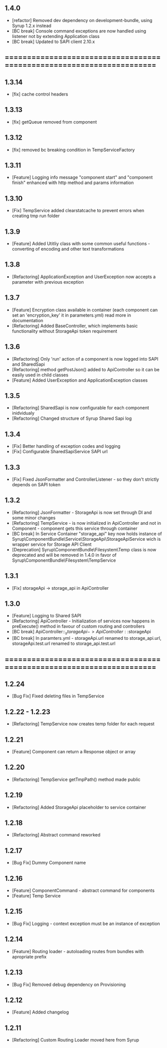 ## 1.4.0
 * [refactor]   Removed dev dependency on development-bundle, using Syrup 1.2.x instead
 * [BC break]   Console command exceptions are now handled using listener not by extending Application class
 * [BC break]   Updated to SAPI client 2.10.x

## =====================================================================

## 1.3.14
 * [fix]    cache control headers

## 1.3.13
 * [fix]    getQueue removed from component

## 1.3.12
 * [fix]    removed bc breaking condition in TempServiceFactory

## 1.3.11
 * [Feature]    Logging info message "component start" and "component finish" enhanced with http method and params information

## 1.3.10
 * [Fix]    TempService added clearstatcache to prevent errors when creating tmp run folder

## 1.3.9
 * [Feature]        Added Utitliy class with some common useful functions - converting of encoding and other text transformations

## 1.3.8
 * [Refactoring]    ApplicationException and UserException now accepts a parameter with previous exception

## 1.3.7
 * [Feature]        Encryption class available in container (each component can set an 'encryption_key' it in parameters.yml) read more in documentation
 * [Refactoring]    Added BaseController, which implements basic functionality without StorageApi token requirement

## 1.3.6
 * [Refactoring]    Only 'run' action of a component is now logged into SAPI and SharedSapi
 * [Refactoring]    method getPostJson() added to ApiController so it can be easily used in child classes
 * [Feature]        Added UserException and ApplicationException classes

## 1.3.5
 * [Refactoring]    SharedSapi is now configurable for each component inidvidualy
 * [Refactoring]    Changed structure of Syrup Shared Sapi log

## 1.3.4
 * [Fix]    Better handling of exception codes and logging
 * [Fix]    Configurable SharedSapiService SAPI url

## 1.3.3
 * [Fix]    Fixed JsonFormatter and ControllerListener - so they don't strictly depends on SAPI token

## 1.3.2
 * [Refactoring]    JsonFormatter - StorageApi is now set through DI and some minor changes
 * [Refactoring]    TempService - is now initialized in ApiController and not in Component - component gets this service through container
 * [BC break]       In Service Container "storage_api" key now holds instance of Syrup\ComponentBundle\Service\StorageApi\StorageApiService wich is wrapper service for Storage API Client
 * [Deprecation]    Syrup\ComponentBundle\Filesystem\Temp class is now deprecated and will be removed in 1.4.0 in favor of Syrup\ComponentBundle\Filesystem\TempService

## 1.3.1
 * [Fix]    storageApi -> storage_api in ApiController

## 1.3.0
 * [Feature]        Logging to Shared SAPI
 * [Refactoring]    ApiController - Initialization of services now happens in preExecute() method in favour of custom routing and controllers
 * [BC break]       ApiController::$_storageApi -> ApiController::$storageApi
 * [BC break]       In paramters.yml - storageApi.url renamed to storage_api.url, storageApi.test.url renamed to storage_api.test.url

## =====================================================================

## 1.2.24
 * [Bug Fix] Fixed deleting files in TempService

## 1.2.22 - 1.2.23
 * [Refactoring] TempService now creates temp folder for each request

## 1.2.21
 * [Feature] Component can return a Response object or array

## 1.2.20
 * [Refactoring] TempService getTmpPath() method made public

## 1.2.19
 * [Refactoring] Added StorageApi placeholder to service container

## 1.2.18
 * [Refactoring] Abstract command reworked

## 1.2.17
 * [Bug Fix] Dummy Component name

## 1.2.16
 * [Feature] ComponentCommand - abstract command for components
 * [Feature] Temp Service

## 1.2.15
 * [Bug Fix] Logging - context exception must be an instance of exception

## 1.2.14
 * [Feature] Routing loader - autoloading routes from bundles with apropriate prefix

## 1.2.13
 * [Bug Fix] Removed debug dependency on Provisioning

## 1.2.12
 * [Feature] Added changelog

## 1.2.11
 * [Refactoring] Custom Routing Loader moved here from Syrup

